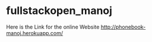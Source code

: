 # fullstackopen_manoj
Here is the Link for the online Website http://phonebook-manoj.herokuapp.com/
